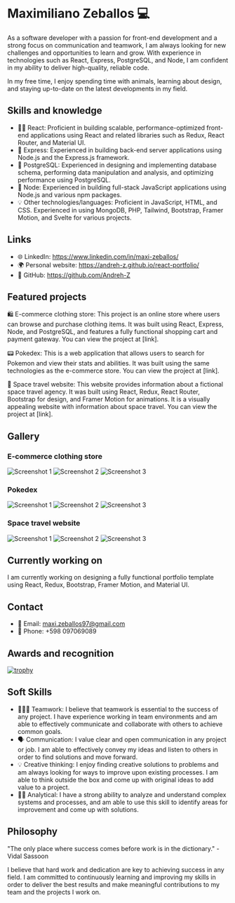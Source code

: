 # Maximiliano Zeballos 💻

As a software developer with a passion for front-end development and a strong focus on communication and teamwork, I am always looking for new challenges and opportunities to learn and grow. With experience in technologies such as React, Express, PostgreSQL, and Node, I am confident in my ability to deliver high-quality, reliable code.

In my free time, I enjoy spending time with animals, learning about design, and staying up-to-date on the latest developments in my field.

## Skills and knowledge

- 🤹‍♂️ React: Proficient in building scalable, performance-optimized front-end applications using React and related libraries such as Redux, React Router, and Material UI.
- 🚀 Express: Experienced in building back-end server applications using Node.js and the Express.js framework.
- 💾 PostgreSQL: Experienced in designing and implementing database schema, performing data manipulation and analysis, and optimizing performance using PostgreSQL.
- 🚧 Node: Experienced in building full-stack JavaScript applications using Node.js and various npm packages.
- 💡 Other technologies/languages: Proficient in JavaScript, HTML, and CSS. Experienced in using MongoDB, PHP, Tailwind, Bootstrap, Framer Motion, and Svelte for various projects.

## Links

- 🌐 LinkedIn: https://www.linkedin.com/in/maxi-zeballos/
- 🌍 Personal website: https://andreh-z.github.io/react-portfolio/
- 🐙 GitHub: https://github.com/Andreh-Z

## Featured projects

🛍 E-commerce clothing store: This project is an online store where users can browse and purchase clothing items. It was built using React, Express, Node, and PostgreSQL, and features a fully functional shopping cart and payment gateway. You can view the project at [link].

📟 Pokedex: This is a web application that allows users to search for Pokemon and view their stats and abilities. It was built using the same technologies as the e-commerce store. You can view the project at [link].

🚀 Space travel website: This website provides information about a fictional space travel agency. It was built using React, Redux, React Router, Bootstrap for design, and Framer Motion for animations. It is a visually appealing website with information about space travel. You can view the project at [link].

## Gallery

### E-commerce clothing store

![Screenshot 1](https://i.imgur.com/YKbQZMf.png)
![Screenshot 2](https://i.imgur.com/BjKvZg1.png)
![Screenshot 3](https://i.imgur.com/GmKQmzh.png)

### Pokedex

![Screenshot 1](https://i.imgur.com/DEhJQjU.png)
![Screenshot 2](https://i.imgur.com/YKbQZMf.png)
![Screenshot 3](https://i.imgur.com/BjKvZg1.png)

### Space travel website

![Screenshot 1](https://i.imgur.com/GmKKQmzh.png)
![Screenshot 2](https://i.imgur.com/GmKQmzh.png)
![Screenshot 3](https://i.imgur.com/GmKQmzh.png)

## Currently working on

I am currently working on designing a fully functional portfolio template using React, Redux, Bootstrap, Framer Motion, and Material UI.

## Contact

- 📧 Email: maxi.zeballos97@gmail.com
- 📱 Phone: +598 097069089

## Awards and recognition

[![trophy](https://github-profile-trophy.vercel.app/?username=Andreh-Z&theme=onedark)](https://github.com/ryo-ma/github-profile-trophy)

## Soft Skills

- 🧑‍🤝‍🧑 Teamwork: I believe that teamwork is essential to the success of any project. I have experience working in team environments and am able to effectively communicate and collaborate with others to achieve common goals.
- 🗣 Communication: I value clear and open communication in any project or job. I am able to effectively convey my ideas and listen to others in order to find solutions and move forward.
- 💡 Creative thinking: I enjoy finding creative solutions to problems and am always looking for ways to improve upon existing processes. I am able to think outside the box and come up with original ideas to add value to a project.
- 🧑‍🔬 Analytical: I have a strong ability to analyze and understand complex systems and processes, and am able to use this skill to identify areas for improvement and come up with solutions.

## Philosophy

"The only place where success comes before work is in the dictionary." - Vidal Sassoon

I believe that hard work and dedication are key to achieving success in any field. I am committed to continuously learning and improving my skills in order to deliver the best results and make meaningful contributions to my team and the projects I work on.
